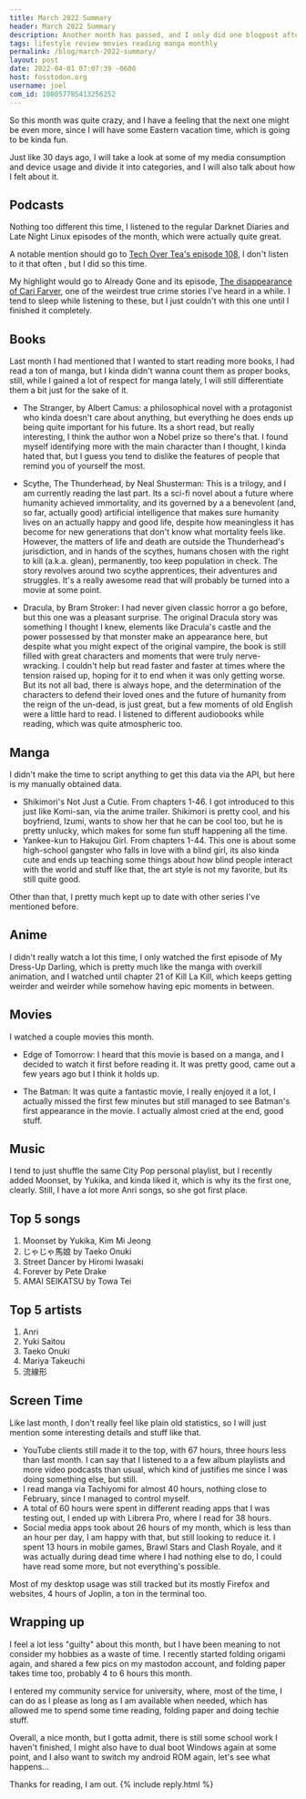 ```yaml
---
title: March 2022 Summary
header: March 2022 Summary
description: Another month has passed, and I only did one blogpost after my previous summary post, so, am I justified or did I waste a lot of time? Find out today! I guess...
tags: lifestyle review movies reading manga monthly
permalink: /blog/march-2022-summary/
layout: post
date: 2022-04-01 07:07:39 -0600
host: fosstodon.org
username: joel
com_id: 108057785413256252
---
```


So this month was quite crazy, and I have a feeling that the next one might be even more, since I will have some Eastern vacation time, which is going to be kinda fun.

Just like 30 days ago, I will take a look at some of my media consumption and device usage and divide it into categories, and I will also talk about how I felt about it.

## Podcasts

Nothing too different this time, I listened to the regular Darknet Diaries and Late Night Linux episodes of the month, which were actually quite great.

A notable mention should go to [Tech Over Tea's episode 108](https://www.youtube.com/watch?v=T4ewAWOUnHc), I don't listen to it that often , but I did so this time.

My highlight would go to Already Gone and its episode, [The disappearance of Cari Farver](https://omny.fm/shows/already-gone/the-disappearance-of-cari-farver), one of the weirdest true crime stories I've heard in a while. I tend to sleep while listening to these, but I just couldn't with this one until I finished it completely.

## Books

Last month I had mentioned that I wanted to start reading more books, I had read a ton of manga, but I kinda didn't wanna count them as proper books, still, while I gained a lot of respect for manga lately, I will still differentiate them a bit just for the sake of it.

- The Stranger, by Albert Camus: a philosophical novel with a protagonist who kinda doesn't care about anything, but everything he does ends up being quite important for his future. Its a short read, but really interesting, I think the author won a Nobel prize so there's that. I found myself identifying more with the main character than I thought, I kinda hated that, but I guess you tend to dislike the features of people that remind you of yourself the most.

- Scythe, The Thunderhead, by Neal Shusterman: This is a trilogy, and I am currently reading the last part. Its a sci-fi novel about a future where humanity achieved immortality, and its governed by a a benevolent (and, so far, actually good) artificial intelligence that makes sure humanity lives on an actually happy and good life, despite how meaningless it has become for new generations that don't know what mortality feels like. However, the matters of life and death are outside the Thunderhead's jurisdiction, and in hands of the scythes, humans chosen with the right to kill (a.k.a. glean), permanently, too keep population in check. The story revolves around two scythe apprentices, their adventures and struggles. It's a really awesome read that will probably be turned into a movie at some point.

- Dracula, by Bram Stroker: I had never given classic horror a go before, but this one was a pleasant surprise. The original Dracula story was something I thought I knew, elements like Dracula's castle and the power possessed by that monster make an appearance here, but despite what you might expect of the original vampire, the book is still filled with great characters and moments that were truly nerve-wracking. I couldn't help but read faster and faster at times where the tension raised up, hoping for it to end when it was only getting worse. But its not all bad, there is always hope, and the determination of the characters to defend their loved ones and the future of humanity from the reign of the un-dead, is just great, but a few moments of old English were a little hard to read. I listened to different audiobooks while reading, which was quite atmospheric too.

## Manga

I didn't make the time to script anything to get this data via the API, but here is my manually obtained data.

- Shikimori's Not Just a Cutie. From chapters 1-46. I got introduced to this just like Komi-san, via the anime trailer. Shikimori is pretty cool, and his boyfriend, Izumi, wants to show her that he can be cool too, but he is pretty unlucky, which makes for some fun stuff happening all the time.
- Yankee-kun to Hakujou Girl. From chapters 1-44. This one is about some high-school gangster who falls in love with a blind girl, its also kinda cute and ends up teaching some things about how blind people interact with the world and stuff like that, the art style is not my favorite, but its still quite good.

Other than that, I pretty much kept up to date with other series I've mentioned before.

## Anime

I didn't really watch a lot this time, I only watched the first episode of My Dress-Up Darling, which is pretty much like the manga with overkill animation, and I watched until chapter 21 of Kill La Kill, which keeps getting weirder and weirder while somehow having epic moments in between.

## Movies

I watched a couple movies this month.

- Edge of Tomorrow: I heard that this movie is based on a manga, and I decided to watch it first before reading it. It was pretty good, came out a few years ago but I think it holds up.

- The Batman: It was quite a fantastic movie, I really enjoyed it a lot, I actually missed the first few minutes but still managed to see Batman's first appearance in the movie. I actually almost cried at the end, good stuff.

## Music

I tend to just shuffle the same City Pop personal playlist, but I recently added Moonset, by Yukika, and kinda liked it, which is why its the first one, clearly. Still, I have a lot more Anri songs, so she got first place.

## Top 5 songs

1. 	Moonset by Yukika, Kim Mi Jeong
2. 	じゃじゃ馬娘 by Taeko Onuki
3. 	Street Dancer by Hiromi Iwasaki
4. 	Forever by Pete Drake
5. 	AMAI SEIKATSU by Towa Tei

## Top 5 artists
1. 	Anri
2. 	Yuki Saitou
3. 	Taeko Onuki
4. 	Mariya Takeuchi
5. 	流線形

## Screen Time

Like last month, I don't really feel like plain old statistics, so I will just mention some interesting details and stuff like that.

- YouTube clients still made it to the top, with 67 hours, three hours less than last month. I can say that I listened to a a few album playlists and more video podcasts than usual, which kind of justifies me since I was doing something else, but still.
- I read manga via Tachiyomi for almost 40 hours, nothing close to February, since I managed to control myself.
- A total of 60 hours were spent in different reading apps that I was testing out, I ended up with Librera Pro, where I read for 38 hours.
- Social media apps took about 26 hours of my month, which is less than an hour per day, I am happy with that, but still looking to reduce it.
I spent 13 hours in mobile games, Brawl Stars and Clash Royale, and it was actually during dead time where I had nothing else to do, I could have read some more, but not everything's possible.

Most of my desktop usage was still tracked but its mostly Firefox and websites, 4 hours of Joplin, a ton in the terminal too.

## Wrapping up

I feel a lot less "guilty" about this month, but I have been meaning to not consider my hobbies as a waste of time. I recently started folding origami again, and shared a few pics on my mastodon account, and folding paper takes time too, probably 4 to 6 hours this month.

I entered my community service for university, where, most of the time, I can do as I please as long as I am available when needed, which has allowed me to spend some time reading, folding paper and doing techie stuff.

Overall, a nice month, but I gotta admit, there is still some school work I haven't finished, I might also have to dual boot Windows again at some point, and I also want to switch my android ROM again, let's see what happens...

Thanks for reading, I am out.
{% include reply.html %}
